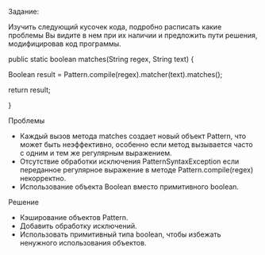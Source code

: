 Задание:

Изучить следующий кусочек кода, подробно расписать какие проблемы Вы видите в нем при их наличии и предложить пути решения, модифицировав код программы.

public static boolean matches(String regex, String text) {

Boolean result = Pattern.compile(regex).matcher(text).matches();

return result;

}

Проблемы

* Каждый вызов метода matches создает новый объект Pattern, что может быть неэффективно, особенно если метод вызывается часто с одним и тем же регулярным выражением.
* Отсутствие обработки исключения PatternSyntaxException если переданное регулярное выражение в методе Pattern.compile(regex) некорректно.
* Использование объекта Boolean вместо примитивного boolean.

Решение

* Кэширование объектов Pattern.
* Добавить обработку исключений.
* Использовать примитивный типа boolean, чтобы избежать ненужного использования объектов.